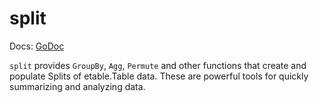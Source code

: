 # split

Docs: [GoDoc](https://pkg.go.dev/github.com/goki/etable/v2/split)

`split` provides `GroupBy`, `Agg`, `Permute` and other functions that create and populate Splits of etable.Table data.  These are powerful tools for quickly summarizing and analyzing data.



